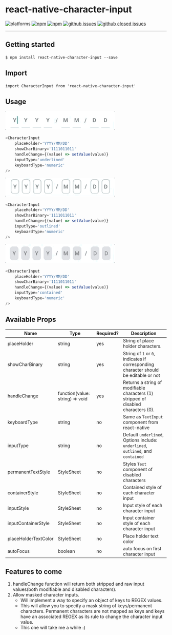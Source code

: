# react-native-character-input

![platforms](https://img.shields.io/badge/platforms-Android%20%7C%20iOS-brightgreen.svg?style=flat-square&colorB=191A17)
[![npm](https://img.shields.io/npm/v/react-native-character-input.svg?style=flat-square)](https://www.npmjs.com/package/react-native-character-input)
[![npm](https://img.shields.io/npm/dm/react-native-character-input.svg?style=flat-square&colorB=007ec6)](https://www.npmjs.com/package/react-native-character-input)
[![github issues](https://img.shields.io/github/issues/hrutvikk/react-native-character-input.svg?style=flat-square)](https://github.com/hrutvikk/react-native-character-input/issues)
[![github closed issues](https://img.shields.io/github/issues-closed/hrutvikk/react-native-character-input.svg?style=flat-square&colorB=44cc11)](https://github.com/hrutvikk/react-native-character-input/issues?q=is%3Aissue+is%3Aclosed)

-----

## Getting started

`$ npm install react-native-character-input --save`

## Import
`import CharacterInput from 'react-native-character-input'`

## Usage

![](src/assets/img/underlined.gif)

```javascript
<CharacterInput
	placeHolder='YYYY/MM/DD'
	showCharBinary='1111011011'
	handleChange={(value) => setValue(value)}
	inputType='underlined'
	keyboardType='numeric'
/>
```

![](src/assets/img/outlined.gif)

```javascript
<CharacterInput
	placeHolder='YYYY/MM/DD'
	showCharBinary='1111011011'
	handleChange={(value) => setValue(value)}
	inputType='outlined'
	keyboardType='numeric'
/>
```

![](src/assets/img/contained.gif)

```javascript
<CharacterInput
	placeHolder='YYYY/MM/DD'
	showCharBinary='1111011011'
	handleChange={(value) => setValue(value)}
	inputType='contained'
	keyboardType='numeric'
/>
```
## Available Props
| Name              | Type                                                                                  | Required?                                   | Description                                                                                 |
|-------------------|---------------------------------------------------------------------------------------|--------------------------------------------|---------------------------------------------------------------------------------------------|
| placeHolder       | string                                                                                | yes                                   | String of place holder characters.                                                             |
| showCharBinary            | string                                                                                | yes                                   | String of `1` or `0`, indicates if corresponding character should be editable or not                                                         |
| handleChange      | function(value: string) => void                                                                             | yes                                   | Returns a string of modifiable characters (1) stripped of disabled characters (0).                                                                 |
| keyboardType			| string | no | Same as `TextInput` component from react-native |
| inputType | string | no | Default `underlined`, Options include: `underlined`, `outlined`, and `contained`
| permanentTextStyle | StyleSheet | no | Styles `Text` component of disabled characters |
| containerStyle | StyleSheet | no | Contained style of each character input
| inputStyle | StyleSheet | no | Input style of each character input |
| inputContainerStyle | StyleSheet | no | Input container style of each character input |
| placeHolderTextColor | StyleSheet | no | Place holder text color |
| autoFocus | boolean | no | auto focus on first character input |

## Features to come
1) handleChange function will return both stripped and raw input values(both modifiable and disabled characters).
2) Allow masked character inputs.
	- Will implement a way to specify an object of keys to REGEX values. 
	- This will allow you to specify a mask string of keys/permanent characters. Permanent characters are not mapped as keys and keys have an associated REGEX as its rule to change the character input value.
	- This one will take me a while :)



